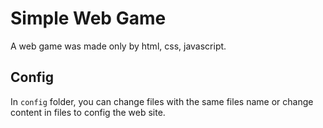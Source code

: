 
# Simple Web Game

A web game was made only by html, css, javascript.


## Config
In `config` folder, you can change files with the same files name or change content in files to config the web site.
